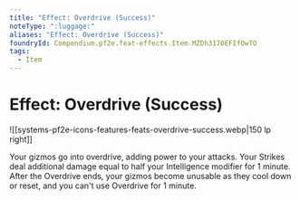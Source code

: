```yaml
---
title: "Effect: Overdrive (Success)"
noteType: ":luggage:"
aliases: "Effect: Overdrive (Success)"
foundryId: Compendium.pf2e.feat-effects.Item.MZDh3170EFIfOwTO
tags:
  - Item
---
```


# Effect: Overdrive (Success)
![[systems-pf2e-icons-features-feats-overdrive-success.webp|150 lp right]]

Your gizmos go into overdrive, adding power to your attacks. Your Strikes deal additional damage equal to half your Intelligence modifier for 1 minute. After the Overdrive ends, your gizmos become unusable as they cool down or reset, and you can't use Overdrive for 1 minute.
